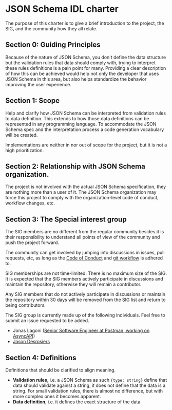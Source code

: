# JSON Schema IDL charter
The purpose of this charter is to give a brief introduction to the project, the SIG, and the community how they all relate.

## Section 0: Guiding Principles

Because of the nature of JSON Schema, you don't define the data structure but the validation rules that data should comply with, trying to interpret these rules definitions is a pain point for many. Providing a clear description of how this can be achieved would help not only the developer that uses JSON Schema in this area, but also helps standardize the behavior improving the user experience.

## Section 1: Scope

Help and clarify how JSON Schema can be interpreted from validation rules to data definition. This extends to how those data definitions can be represented in any programming language. To accommodate the JSON Schema spec and the interpretation process a code generation vocabulary will be created.

Implementations are neither in nor out of scope for the project, but it is not a high prioritization.

## Section 2: Relationship with JSON Schema organization.

The project is not involved with the actual JSON Schema specification, they are nothing more than a user of it. The JSON Schema organization may force this project to comply with the organization-level code of conduct, workflow changes, etc. 

## Section 3: The Special interest group

The SIG members are no different from the regular community besides it is their responsibility to understand all points of view of the community and push the project forward. 

The community can get involved by jumping into discussions in issues, pull requests, etc, as long as the [Code of Conduct](./CODE_OF_CONDUCT.md) and [git workflow](./git_workflow.md) is adhered to.


SIG memberships are not time-limited. There is no maximum size of the SIG. It is expected that the SIG members actively participate in discussions and maintain the repository, otherwise they will remain a contributor.

Any SIG members that do not actively participate in discussions or maintain the repository within 30 days will be removed from the SIG list and return to being contributors.

The SIG group is currently made up of the following individuals. Feel free to submit an issue requested to be added. 

- Jonas Lagoni ([Senior Software Engineer at Postman, working on AsyncAPI](https://www.linkedin.com/in/jonaslagoni/))
- [Jason Desrosiers](https://github.com/jdesrosiers)

## Section 4: Definitions

Definitions that should be clarified to align meaning.

- **Validation rules**, i.e. a JSON Schema as such `{type: string}` define that data should validate against a string, it does not define that the data is a string. For small validation rules, there is almost no difference, but with more complex ones it becomes apparent. 
- **Data definition**, i.e. it defines the exact structure of the data.
